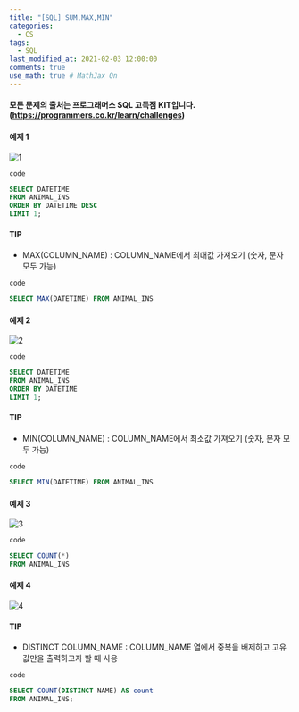 ```yaml
---
title: "[SQL] SUM,MAX,MIN"
categories: 
  - CS
tags:
  - SQL
last_modified_at: 2021-02-03 12:00:00
comments: true
use_math: true # MathJax On
---
```


#### 모든 문제의 출처는 프로그래머스 SQL 고득점 KIT입니다. (https://programmers.co.kr/learn/challenges)

#### 예제 1
![1](https://user-images.githubusercontent.com/62474292/106706190-a48c7b00-6632-11eb-90e5-692449d76233.JPG)

`code`
```sql
SELECT DATETIME
FROM ANIMAL_INS
ORDER BY DATETIME DESC
LIMIT 1;
```
#### TIP
- MAX(COLUMN_NAME) : COLUMN_NAME에서 최대값 가져오기 (숫자, 문자 모두 가능)

`code`
```sql
SELECT MAX(DATETIME) FROM ANIMAL_INS
```

#### 예제 2
![2](https://user-images.githubusercontent.com/62474292/106706193-a5251180-6632-11eb-9c32-8f4356b164fc.JPG)

`code`
```sql
SELECT DATETIME
FROM ANIMAL_INS
ORDER BY DATETIME
LIMIT 1;
```

#### TIP
- MIN(COLUMN_NAME) : COLUMN_NAME에서 최소값 가져오기 (숫자, 문자 모두 가능)

`code`
```sql
SELECT MIN(DATETIME) FROM ANIMAL_INS
```

#### 예제 3
![3](https://user-images.githubusercontent.com/62474292/106706195-a5bda800-6632-11eb-8539-b8421ef9acb7.JPG)

`code`
```sql
SELECT COUNT(*)
FROM ANIMAL_INS
```

#### 예제 4
![4](https://user-images.githubusercontent.com/62474292/106706196-a5bda800-6632-11eb-8bd7-c46fa9cbad88.JPG)

#### TIP
- DISTINCT COLUMN_NAME : COLUMN_NAME 열에서 중복을 배제하고 고유값만을 출력하고자 할 때 사용

`code`
```sql
SELECT COUNT(DISTINCT NAME) AS count
FROM ANIMAL_INS;
```
